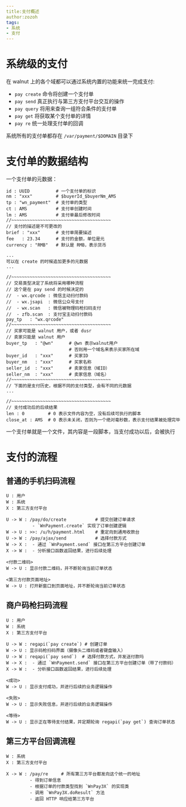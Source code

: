 ```yaml
---
title:支付概述
author:zozoh
tags:
- 系统
- 支付
---
```


# 系统级的支付

在 walnut 上的各个域都可以通过系统内置的功能来统一完成支付:

 - `pay create` 命令将创建一个支付单
 - `pay send` 真正执行与第三方支付平台交互的操作
 - `pay query` 将用来查询一组符合条件的支付单
 - `pay get` 将获取某个支付单的详情
 - `pay re` 统一处理支付单的回调

系统所有的支付单都存在 `/var/payment/$DOMAIN` 目录下

# 支付单的数据结构

一个支付单的元数据：

```
id : UUID          # 一个支付单的标识
nm : "xxx"         # $buyerId_$buyerNm_AMS
tp : "wn_payment"  # 支付单的类型
ct : AMS           # 支付单创建时间
lm : AMS           # 支付单最后修改时间
//~~~~~~~~~~~~~~~~~~~~~~~~~~~~~~~~~~~~~~
// 支付的描述是不可更改的
brief : "xxx"      # 支付单简要描述
fee   : 23.34      # 支付的金额，单位是元
currency : "RMB"   # 默认是 RMB，表示货币

...
可以在 create 的时候追加更多的元数据
...

//~~~~~~~~~~~~~~~~~~~~~~~~~~~~~~~~~~~~~~
// 交易类型决定了系统将采用哪种流程
// 这个是在 pay send 的时候决定的
//  - wx.qrcode : 微信主动扫付款码
//  - wx.jsapi  : 微信公众号支付
//  - wx.scan   : 微信被物理码枪扫码支付
//  - zfb.scan  : 支付宝主动扫付款码
pay_tp   : "wx.qrcode"
//~~~~~~~~~~~~~~~~~~~~~~~~~~~~~~~~~~~~~~
// 买家可能是 walnut 用户，或者 dusr 
// 卖家只能是 walnut 用户
buyer_tp   : "@wn"      # @wn 表示walnut用户
                        # 否则用一个域名来表示买家所在域
buyer_id   : "xxx"      # 买家ID
buyer_nm   : "xxx"      # 买家名称
seller_id  : "xxx"      # 卖家信息（域ID）
seller_nm  : "xxx"      # 卖家信息（域名）
//~~~~~~~~~~~~~~~~~~~~~~~~~~~~~~~~~~~~~~
// 下面的是支付历史，根据不同的支付类型，会有不同的元数据
...

//~~~~~~~~~~~~~~~~~~~~~~~~~~~~~~~~~~~~~~
// 支付成功后的后续结果
len : 0         # 0 表示文件内容为空，没有后续可执行的脚本
close_at : AMS  # 0 表示未关闭，否则为一个绝对毫秒数，表示支付结果被处理完毕
```

一个支付单就是一个文件，其内容是一段脚本，当支付成功以后，会被执行

# 支付的流程


## 普通的手机扫码流程

```
U : 用户
W : 系统
X : 第三方支付平台

U -> W : /pay/do/create           # 提交创建订单请求
          - `WnPayment.create` 实现了订单创建逻辑
W -> U : >>: /u/h/payment.html    # 重定向到通用收款台
U -> W : /pay/ajax/send           # 选择付款方式
W -> X :  - 通过 `WnPayment.send` 接口在第三方平台创建订单
X -> W :  - 分析接口函数返回结果，进行后续处理

<付款二维码>
W -> U : 显示付款二维码，并不断轮询当前订单状态

<第三方付款页面地址>
W -> U : 打开新窗口到页面地址，并不断轮询当前订单状态
```

## 商户码枪扫码流程

```
U : 用户
W : 系统
X : 第三方支付平台

U -> W : regapi(`pay create`) # 创建订单
W -> U : 显示码枪扫码界面（摄像头二维码或者键盘输入）
U -> W : reqapi(`pay send`)  # 选择付款方式，并发送付款吗
W -> X :  - 通过 `WnPayment.send` 接口在第三方平台创建订单（带了付款码）
X -> W :  - 分析接口函数返回结果，进行后续处理

<成功>
W -> U : 显示支付成功，并进行后续的业务逻辑操作

<失败>
W -> U : 显示失败信息，并进行后续的业务逻辑操作

<等待>
W -> U : 显示正在等待支付结果，并定期轮询 regapi(`pay get`) 查询订单状态
```

## 第三方平台回调流程

```
W : 系统
X : 第三方支付平台

X -> W : /pay/re     # 所有第三方平台都发向这个统一的地址
         - 得到订单信息
         - 根据订单的付款类型找到 `WnPay3X` 的实现类
         - 调用 `WnPay3X.doResult` 方法
         - 返回 HTTP 响应给第三方平台 
```




